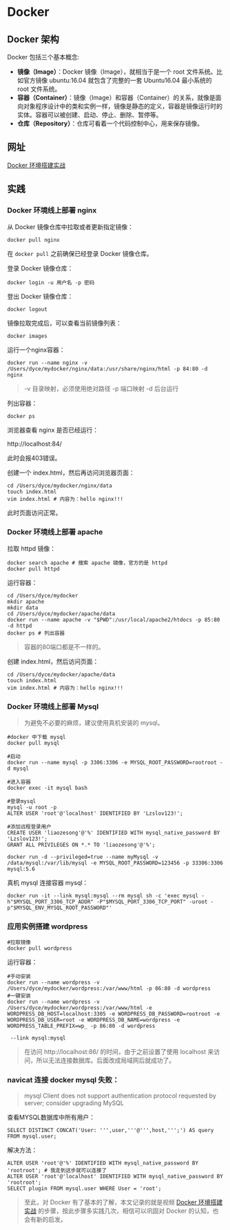 # Docker

## Docker 架构

Docker 包括三个基本概念:

- **镜像（Image）**：Docker 镜像（Image），就相当于是一个 root 文件系统。比如官方镜像 ubuntu:16.04 就包含了完整的一套 Ubuntu16.04 最小系统的 root 文件系统。
- **容器（Container）**：镜像（Image）和容器（Container）的关系，就像是面向对象程序设计中的类和实例一样，镜像是静态的定义，容器是镜像运行时的实体。容器可以被创建、启动、停止、删除、暂停等。
- **仓库（Repository）**：仓库可看着一个代码控制中心，用来保存镜像。

## 网址

[Docker 环境搭建实战](https://cloud.tencent.com/edu/learning/course-1392-7452)

## 实践

### Docker 环境线上部署 nginx

从 Docker 镜像仓库中拉取或者更新指定镜像：

```shell
docker pull nginx
```

在 `docker pull` 之前确保已经登录 Docker 镜像仓库。

登录 Docker 镜像仓库：

```shell
docker login -u 用户名 -p 密码
```

登出 Docker 镜像仓库：

```shell
docker logout
```

镜像拉取完成后，可以查看当前镜像列表：

```shell
docker images
```

运行一个nginx容器：

```shell
docker run --name nginx -v /Users/dyce/mydocker/nginx/data:/usr/share/nginx/html -p 84:80 -d nginx

```

> -v 目录映射，必须使用绝对路径
> -p 端口映射
> -d 后台运行

列出容器：

```shell
docker ps
```

浏览器查看 nginx 是否已经运行：

http://localhost:84/

此时会报403错误。

创建一个 index.html，然后再访问浏览器页面：

```shell
cd /Users/dyce/mydocker/nginx/data
touch index.html
vim index.html # 内容为：hello nginx!!!
```

此时页面访问正常。

### Docker 环境线上部署 apache

拉取 httpd 镜像：

```shell
docker search apache # 搜索 apache 镜像，官方的是 httpd
docker pull httpd
```

运行容器：

```shell
cd /Users/dyce/mydocker
mkdir apache
mkdir data
cd /Users/dyce/mydocker/apache/data
docker run --name apache -v "$PWD":/usr/local/apache2/htdocs -p 85:80 -d httpd
docker ps # 列出容器
```

> 容器的80端口都是不一样的。

创建 index.html，然后访问页面：

```shell
cd /Users/dyce/mydocker/apache/data
touch index.html
vim index.html # 内容为：hello nginx!!!
```

### Docker 环境线上部署 Mysql

> 为避免不必要的麻烦，建议使用真机安装的 mysql。

```shell
#docker 中下载 mysql
docker pull mysql

#启动
docker run --name mysql -p 3306:3306 -e MYSQL_ROOT_PASSWORD=rootroot -d mysql

#进入容器
docker exec -it mysql bash

#登录mysql
mysql -u root -p
ALTER USER 'root'@'localhost' IDENTIFIED BY 'Lzslov123!';

#添加远程登录用户
CREATE USER 'liaozesong'@'%' IDENTIFIED WITH mysql_native_password BY 'Lzslov123!';
GRANT ALL PRIVILEGES ON *.* TO 'liaozesong'@'%';
```

```shell
docker run -d --privileged=true --name myMysql -v /data/mysql:/var/lib/mysql -e MYSQL_ROOT_PASSWORD=123456 -p 33306:3306 mysql:5.6
```

真机 mysql 连接容器 mysql：

```shell
docker run -it --link mysql:mysql --rm mysql sh -c 'exec mysql -h"$MYSQL_PORT_3306_TCP_ADDR" -P"$MYSQL_PORT_3306_TCP_PORT" -uroot -p"$MYSQL_ENV_MYSQL_ROOT_PASSWORD"'
```

### 应用实例搭建 wordpress

```shell
#拉取镜像
docker pull wordpress
```

运行容器：

```shell
#手动安装
docker run --name wordpress -v /Users/dyce/mydocker/wordpress:/var/www/html -p 86:80 -d wordpress
#一键安装
docker run --name wordpress -v /Users/dyce/mydocker/wordpress:/var/www/html -e WORDPRESS_DB_HOST=localhost:3305 -e WORDPRESS_DB_PASSWORD=rootroot -e WORDPRESS_DB_USER=root -e WORDPRESS_DB_NAME=wordpress -e WORDPRESS_TABLE_PREFIX=wp_ -p 86:80 -d wordpress

 --link mysql:mysql
```

> 在访问 http://localhost:86/ 的时间，由于之前设置了使用 localhost 来访问，所以无法连接数据库。后面改成局域网后就成功了。
>

### navicat 连接 docker mysql 失败：

> mysql Client does not support authentication protocol requested by server; consider upgrading MySQL

查看MYSQL数据库中所有用户：

```mysql
SELECT DISTINCT CONCAT('User: ''',user,'''@''',host,''';') AS query FROM mysql.user;
```

解决方法：

```mysql
ALTER USER 'root'@'%' IDENTIFIED WITH mysql_native_password BY 'rootroot'; # 我走到这步就可以连接了
ALTER USER 'root'@'localhost' IDENTIFIED WITH mysql_native_password BY 'rootroot';
SELECT plugin FROM mysql.user WHERE User = 'root';
```

> 至此，对 Docker 有了基本的了解，本文记录的就是视频 [Docker 环境搭建实战](https://cloud.tencent.com/edu/learning/course-1392-7452) 的步骤，按此步骤多实践几次，相信可以巩固对 Docker 的认知，也会有新的启发。
>

